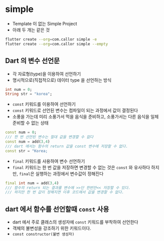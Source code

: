 # simple

- Template 이 없는 Simple Project
- 아래 두 개는 같은 것

```bash
flutter create --org=com.callor simple -e
flutter create --org=com.callor simple --empty
```

## Dart 의 변수 선언문

- 각 자료형(type)을 이용하여 선언하기
- 명시적으로(직접적으로) 데이터 type 을 선언하는 방식

```dart
int num = 0;
String str = "korea";
```

- `const` 키워드를 이용하여 선언하기
- `const` 키워드로 선언된 변수는 컴파일이 되는 과정에서 값이 결정된다
- 소풍을 가는데 미리 소풍가서 먹을 음식을 준비하고, 소풍가서는 다른 음식을 일체 준비할 수 없는 상태

```dart
const num = 0;
/// 한 번 선언된 변수는 절대 값을 변경할 수 없다
const num = add(3,4)
/// dart 에서는 함수의 return 값을 const 변수에 저장할 수 없다.
const str = "Korea;
```

- `final` 키워드를 사용하여 변수 선언하기
- `final` 키워드는 한 번 값을 저장하면 변경할 수 없는 것은 `const` 와 유사하다 하지만, `final`은 실행하는 과정에서 변수값이 정해진다

```dart
final int num = add(3,4)
/// 함수의 return 되는 결과를 변수에 >>단 한번만<< 저장할 수 있다.
/// 하지만 한 번 값이 정해지면 이후 코드에서 값을 변경할 수 없다.
```

## dart 에서 함수를 선언할때 `const` 사용

- dart 에서 주로 클래스의 생성자에 `const` 키워드를 부착하여 선언한다
- 객체의 불변성을 강조하기 위한 키워드이다.
- `const constructor(불변 생성자)`
